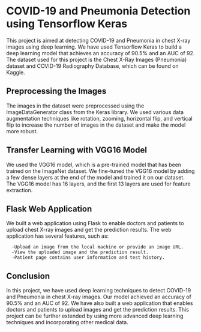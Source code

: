 # COVID-19 and Pneumonia Detection using Tensorflow Keras

This project is aimed at detecting COVID-19 and Pneumonia in chest X-ray images using deep learning.
 We have used Tensorflow Keras to build a deep learning model that achieves an accuracy of 90.5% and an AUC of 92. 
The dataset used for this project is the Chest X-Ray Images (Pneumonia) dataset and COVID-19 Radiography Database, which can be found on Kaggle.

## Preprocessing the Images

The images in the dataset were preprocessed using the ImageDataGenerator class from the Keras library.
We used various data augmentation techniques like rotation, zooming, horizontal flip, and vertical flip to increase the number of images in the dataset and make the model more robust.

## Transfer Learning with VGG16 Model

We used the VGG16 model, which is a pre-trained model that has been trained on the ImageNet dataset.
We fine-tuned the VGG16 model by adding a few dense layers at the end of the model and trained it on our dataset.
The VGG16 model has 16 layers, and the first 13 layers are used for feature extraction.

## Flask Web Application

We built a web application using Flask to enable doctors and patients to upload chest X-ray images and get the prediction results.
The web application has several features, such as:

      -Upload an image from the local machine or provide an image URL.
      -View the uploaded image and the prediction result.
      -Patient page contains user information and test history.

## Conclusion

In this project, we have used deep learning techniques to detect COVID-19 and Pneumonia in chest X-ray images.
Our model achieved an accuracy of 90.5% and an AUC of 92.
We have also built a web application that enables doctors and patients to upload images and get the prediction results.
This project can be further extended by using more advanced deep learning techniques and incorporating other medical data.
